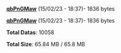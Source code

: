 [**qbPnGMaw**](/data/qbPnGMaw.txt) (15/02/23 - 18:37)- 1836 bytes

[**qbPnGMaw**](/data/qbPnGMaw.txt) (15/02/23 - 18:37)- 1836 bytes

**Total Datas**: 10058

**Total Size**: 65.84 MB / 65.8 MB